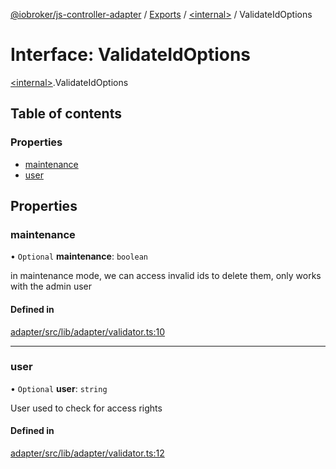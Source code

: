 [@iobroker/js-controller-adapter](../README.md) / [Exports](../modules.md) / [\<internal\>](../modules/internal_.md) / ValidateIdOptions

# Interface: ValidateIdOptions

[\<internal\>](../modules/internal_.md).ValidateIdOptions

## Table of contents

### Properties

- [maintenance](internal_.ValidateIdOptions.md#maintenance)
- [user](internal_.ValidateIdOptions.md#user)

## Properties

### maintenance

• `Optional` **maintenance**: `boolean`

in maintenance mode, we can access invalid ids to delete them, only works with the admin user

#### Defined in

[adapter/src/lib/adapter/validator.ts:10](https://github.com/ioBroker/ioBroker.js-controller/blob/9a3639aedf4d283ec031e1ded125b70fb2f2e3cd/packages/adapter/src/lib/adapter/validator.ts#L10)

___

### user

• `Optional` **user**: `string`

User used to check for access rights

#### Defined in

[adapter/src/lib/adapter/validator.ts:12](https://github.com/ioBroker/ioBroker.js-controller/blob/9a3639aedf4d283ec031e1ded125b70fb2f2e3cd/packages/adapter/src/lib/adapter/validator.ts#L12)
